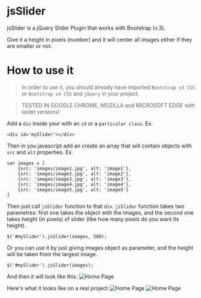 # jsSlider
jsSlider is a jQuery Slider Plugin that works with Bootstrap (v.3).

Give it a height in pixels (number) and it will center all images either if they are smaller or not.

# How to use it
> In order to use it, you should already have imported `Bootstrap v3 CSS` or `Bootstrap v4 CSS` and `jQuery` in your project.

> TESTED IN GOOGLE CHROME, MOZILLA and MICROSOFT EDGE with lastet versions!

Add a `div` inside your with an `id` or a `particular class`. Ex. 
```
<div id='mySlider'></div>
```

Then in you javascript add an create an array that will contain objects with `src` and `alt` properties. Ex.
```
var images = [
    {src: 'images/image1.jpg', alt: 'image1'},
    {src: 'images/image2.jpg', alt: 'image2'},
    {src: 'images/image3.jpg', alt: 'image3'},
    {src: 'images/image4.jpg', alt: 'image4'},  
    {src: 'images/image5.jpg', alt: 'image5'}
]
```

Then just call `jsSlider` function to that `div`. `jsSlider` function takes two parametres: first one takes the object with the images, and the second one takes height (in pixels) of slider (like how many pixels do you want its height).
```
$('#mySlider').jsSlider(images, 500);
```
Or you can use it by just giving images object as parameter, and the height will be taken from the largest image.
```
$('#mySlider').jsSlider(images);
```


And then it will look like this:
![Home Page](https://image.ibb.co/fv45up/image1.jpg)


Here's what it looks like on a real project
![Home Page](https://image.ibb.co/mnXm0U/image2.jpg)
![Home Page](https://image.ibb.co/epKAS9/image3.jpg)
